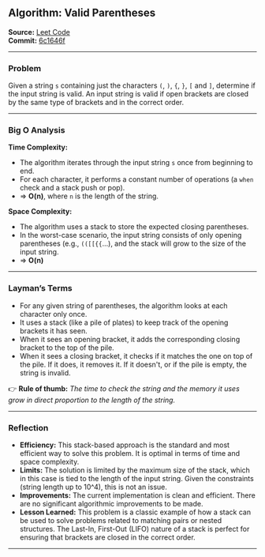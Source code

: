 ## Algorithm: Valid Parentheses

**Source:** [Leet Code](https://leetcode.com/problems/valid-parentheses)  
**Commit:** [6c1646f](https://github.com/josimar-silva/kaizen/commit/6c1646fb3dfaac6cec1885410c79135c6d5147a9)

---

### Problem
Given a string `s` containing just the characters `(`, `)`, `{`, `}`, `[` and `]`, determine if the input string is valid. An input string is valid if open brackets are closed by the same type of brackets and in the correct order.

---

### Big O Analysis

**Time Complexity:**  
- The algorithm iterates through the input string `s` once from beginning to end.
- For each character, it performs a constant number of operations (a `when` check and a stack push or pop).
- ⇒ **O(n)**, where `n` is the length of the string.

**Space Complexity:**  
- The algorithm uses a stack to store the expected closing parentheses.
- In the worst-case scenario, the input string consists of only opening parentheses (e.g., `(([[{{`...), and the stack will grow to the size of the input string.
- ⇒ **O(n)**

---

### Layman’s Terms

- For any given string of parentheses, the algorithm looks at each character only once.
- It uses a stack (like a pile of plates) to keep track of the opening brackets it has seen.
- When it sees an opening bracket, it adds the corresponding closing bracket to the top of the pile.
- When it sees a closing bracket, it checks if it matches the one on top of the pile. If it does, it removes it. If it doesn't, or if the pile is empty, the string is invalid.

👉 **Rule of thumb:** *The time to check the string and the memory it uses grow in direct proportion to the length of the string.*

---

### Reflection

- **Efficiency:** This stack-based approach is the standard and most efficient way to solve this problem. It is optimal in terms of time and space complexity.
- **Limits:** The solution is limited by the maximum size of the stack, which in this case is tied to the length of the input string. Given the constraints (string length up to 10^4), this is not an issue.
- **Improvements:** The current implementation is clean and efficient. There are no significant algorithmic improvements to be made.
- **Lesson Learned:** This problem is a classic example of how a stack can be used to solve problems related to matching pairs or nested structures. The Last-In, First-Out (LIFO) nature of a stack is perfect for ensuring that brackets are closed in the correct order.

---
